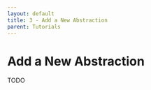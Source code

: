 ```yaml
---
layout: default
title: 3 - Add a New Abstraction
parent: Tutorials
---
```


# Add a New Abstraction

TODO
